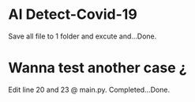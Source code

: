 # AI Detect-Covid-19
Save all file to 1 folder and excute and...Done.
# Wanna test another case ¿ 
Edit line 20 and 23 @ main.py. Completed...Done.
